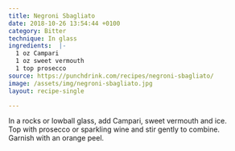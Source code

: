 ```yaml
---
title: Negroni Sbagliato
date: 2018-10-26 13:54:44 +0100
category: Bitter
technique: In glass
ingredients:  |-
  1 oz Campari
  1 oz sweet vermouth
  1 top prosecco
source: https://punchdrink.com/recipes/negroni-sbagliato/
image: /assets/img/negroni-sbagliato.jpg
layout: recipe-single

---
```

In a rocks or lowball glass, add Campari, sweet vermouth and ice.  
Top with prosecco or sparkling wine and stir gently to combine.  
Garnish with an orange peel.
